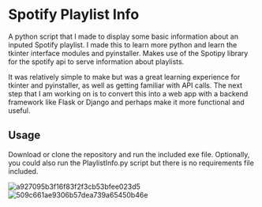 # Spotify Playlist Info
A python script that I made to display some basic information about an inputed Spotify playlist. I made this to learn more python and learn the tkinter interface modules and pyinstaller. Makes use of the Spotipy library for the spotify api to serve information about playlists.

It was relatively simple to make but was a great learning experience for tkinter and pyinstaller, as well as getting familiar with API calls. The next step that I am working on is to convert this into a web app with a backend framework like Flask or Django and perhaps make it more functional and useful.

## Usage
Download or clone the repository and run the included exe file. Optionally, you could also run the PlaylistInfo.py script but there is no requirements file included.

![a927095b3f16f83f2f3cb53bfee023d5](https://user-images.githubusercontent.com/60171023/164953003-a352bbac-5ae7-452f-be8c-a78b61595193.png) ![509c661ae9306b57dea739a65450b46e](https://user-images.githubusercontent.com/60171023/164953257-350c4bfc-5629-4b18-8e82-26428bc1a983.png)
